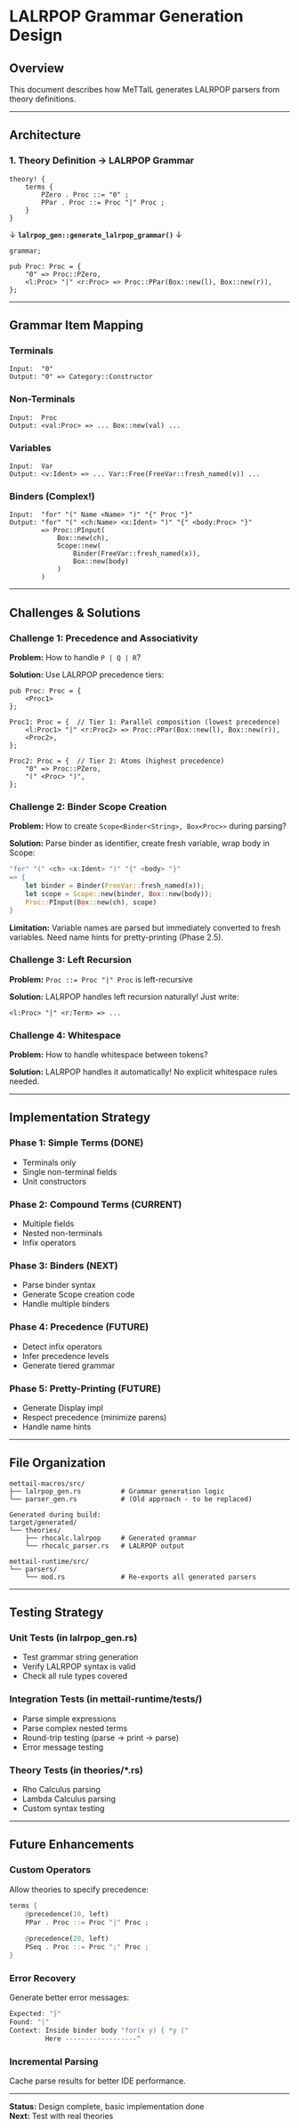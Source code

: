 # LALRPOP Grammar Generation Design

## Overview

This document describes how MeTTaIL generates LALRPOP parsers from theory definitions.

---

## Architecture

### 1. Theory Definition → LALRPOP Grammar

```
theory! {
    terms {
        PZero . Proc ::= "0" ;
        PPar . Proc ::= Proc "|" Proc ;
    }
}
```

↓ **`lalrpop_gen::generate_lalrpop_grammar()`** ↓

```lalrpop
grammar;

pub Proc: Proc = {
    "0" => Proc::PZero,
    <l:Proc> "|" <r:Proc> => Proc::PPar(Box::new(l), Box::new(r)),
};
```

---

## Grammar Item Mapping

### Terminals
```
Input:  "0"
Output: "0" => Category::Constructor
```

### Non-Terminals
```
Input:  Proc
Output: <val:Proc> => ... Box::new(val) ...
```

### Variables
```
Input:  Var
Output: <v:Ident> => ... Var::Free(FreeVar::fresh_named(v)) ...
```

### Binders (Complex!)
```
Input:  "for" "(" Name <Name> ")" "{" Proc "}"
Output: "for" "(" <ch:Name> <x:Ident> ")" "{" <body:Proc> "}"
        => Proc::PInput(
            Box::new(ch),
            Scope::new(
                Binder(FreeVar::fresh_named(x)),
                Box::new(body)
            )
        )
```

---

## Challenges & Solutions

### Challenge 1: Precedence and Associativity

**Problem:** How to handle `P | Q | R`?

**Solution:** Use LALRPOP precedence tiers:
```lalrpop
pub Proc: Proc = {
    <Proc1>
};

Proc1: Proc = {  // Tier 1: Parallel composition (lowest precedence)
    <l:Proc1> "|" <r:Proc2> => Proc::PPar(Box::new(l), Box::new(r)),
    <Proc2>,
};

Proc2: Proc = {  // Tier 2: Atoms (highest precedence)
    "0" => Proc::PZero,
    "(" <Proc> ")",
};
```

### Challenge 2: Binder Scope Creation

**Problem:** How to create `Scope<Binder<String>, Box<Proc>>` during parsing?

**Solution:** Parse binder as identifier, create fresh variable, wrap body in Scope:
```rust
"for" "(" <ch> <x:Ident> ")" "{" <body> "}"
=> {
    let binder = Binder(FreeVar::fresh_named(x));
    let scope = Scope::new(binder, Box::new(body));
    Proc::PInput(Box::new(ch), scope)
}
```

**Limitation:** Variable names are parsed but immediately converted to fresh variables.
Need name hints for pretty-printing (Phase 2.5).

### Challenge 3: Left Recursion

**Problem:** `Proc ::= Proc "|" Proc` is left-recursive

**Solution:** LALRPOP handles left recursion naturally! Just write:
```lalrpop
<l:Proc> "|" <r:Term> => ...
```

### Challenge 4: Whitespace

**Problem:** How to handle whitespace between tokens?

**Solution:** LALRPOP handles it automatically! No explicit whitespace rules needed.

---

## Implementation Strategy

### Phase 1: Simple Terms (DONE)
- Terminals only
- Single non-terminal fields
- Unit constructors

### Phase 2: Compound Terms (CURRENT)
- Multiple fields
- Nested non-terminals
- Infix operators

### Phase 3: Binders (NEXT)
- Parse binder syntax
- Generate Scope creation code
- Handle multiple binders

### Phase 4: Precedence (FUTURE)
- Detect infix operators
- Infer precedence levels
- Generate tiered grammar

### Phase 5: Pretty-Printing (FUTURE)
- Generate Display impl
- Respect precedence (minimize parens)
- Handle name hints

---

## File Organization

```
mettail-macros/src/
├── lalrpop_gen.rs          # Grammar generation logic
└── parser_gen.rs           # (Old approach - to be replaced)

Generated during build:
target/generated/
└── theories/
    ├── rhocalc.lalrpop     # Generated grammar
    └── rhocalc_parser.rs   # LALRPOP output

mettail-runtime/src/
└── parsers/
    └── mod.rs              # Re-exports all generated parsers
```

---

## Testing Strategy

### Unit Tests (in lalrpop_gen.rs)
- Test grammar string generation
- Verify LALRPOP syntax is valid
- Check all rule types covered

### Integration Tests (in mettail-runtime/tests/)
- Parse simple expressions
- Parse complex nested terms
- Round-trip testing (parse → print → parse)
- Error message testing

### Theory Tests (in theories/*.rs)
- Rho Calculus parsing
- Lambda Calculus parsing
- Custom syntax testing

---

## Future Enhancements

### Custom Operators
Allow theories to specify precedence:
```rust
terms {
    @precedence(10, left)
    PPar . Proc ::= Proc "|" Proc ;
    
    @precedence(20, left)
    PSeq . Proc ::= Proc ";" Proc ;
}
```

### Error Recovery
Generate better error messages:
```rust
Expected: "}"
Found: "|"
Context: Inside binder body "for(x y) { *y |"
         Here ------------------^
```

### Incremental Parsing
Cache parse results for better IDE performance.

---

**Status:** Design complete, basic implementation done  
**Next:** Test with real theories

